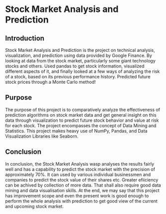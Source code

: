 # Stock Market Analysis and Prediction

## Introduction
Stock Market Analysis and Prediction is the project on technical analysis, visualization, and prediction using data provided by Google Finance. By looking at data from the stock market, particularly some giant technology stocks and others. Used pandas to get stock information, visualized different aspects of it, and finally looked at a few ways of analyzing the risk of a stock, based on its previous performance history. Predicted future stock prices through a Monte Carlo method!

## Purpose
The purpose of this project is to comparatively analyze the effectiveness of prediction algorithms on stock market data and get general insight on this data through visualization to predict future stock behavior and value at risk for each stock. The project encompasses the concept of Data Mining and Statistics. This project makes heavy use of NumPy, Pandas, and Data Visualization Libraries like Seaborn.

## Conclusion
In conclusion, the Stock Market Analysis wasp analyses the results fairly well and has a capability to predict the stock market with the precision of approximately 70%. It can used by various individual businessmen and companies to predict the stock value of their shares etc. Greater efiiciency can be achived by collection of more data. That shall also require good data mining and data visualisation skills. At the end, we may say that this project has improvement scope and even the present work is good enough to perform the whole analysis with prediction to get good view of the current and upcoming stock market. 
